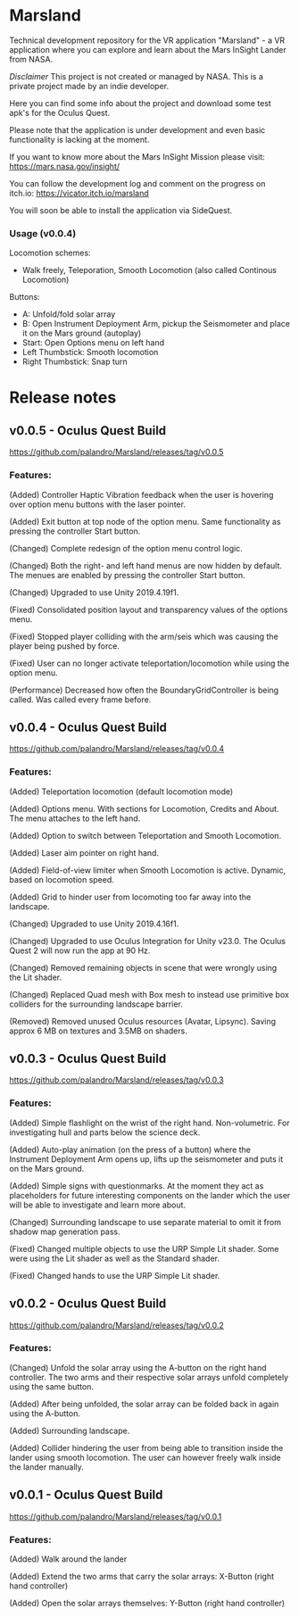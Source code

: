 # Marsland
Technical development repository for the VR application "Marsland" - a VR application where you can explore and learn about the Mars InSight Lander from NASA.

<i>Disclaimer</i>
This project is not created or managed by NASA. This is a private project made by an indie developer.

Here you can find some info about the project and download some test apk's for the Oculus Quest.

Please note that the application is under development and even basic functionality is lacking at the moment. 

If you want to know more about the Mars InSight Mission please visit:
https://mars.nasa.gov/insight/

You can follow the development log and comment on the progress on itch.io:
https://vicator.itch.io/marsland

You will soon be able to install the application via SideQuest.


### Usage (v0.0.4)
Locomotion schemes:
 - Walk freely, Teleporation, Smooth Locomotion (also called Continous Locomotion)
 
Buttons:
 - A: Unfold/fold solar array
 - B: Open Instrument Deployment Arm, pickup the Seismometer and place it on the Mars ground (autoplay)
 - Start: Open Options menu on left hand
 - Left Thumbstick: Smooth locomotion
 - Right Thumbstick: Snap turn


# Release notes

## v0.0.5 - Oculus Quest Build
https://github.com/palandro/Marsland/releases/tag/v0.0.5
### Features:
(Added) Controller Haptic Vibration feedback when the user is hovering over option menu buttons with the laser pointer.

(Added) Exit button at top node of the option menu. Same functionality as pressing the controller Start button.

(Changed) Complete redesign of the option menu control logic.

(Changed) Both the right- and left hand menus are now hidden by default. The menues are enabled by pressing the controller Start button.

(Changed) Upgraded to use Unity 2019.4.19f1.

(Fixed) Consolidated position layout and transparency values of the options menu.

(Fixed) Stopped player colliding with the arm/seis which was causing the player being pushed by force.

(Fixed) User can no longer activate teleportation/locomotion while using the option menu.

(Performance) Decreased how often the BoundaryGridController is being called. Was called every frame before.


## v0.0.4 - Oculus Quest Build
https://github.com/palandro/Marsland/releases/tag/v0.0.4
### Features:
(Added) Teleportation locomotion (default locomotion mode)

(Added) Options menu. With sections for Locomotion, Credits and About. The menu attaches to the left hand.

(Added) Option to switch between Teleportation and Smooth Locomotion.

(Added) Laser aim pointer on right hand.

(Added) Field-of-view limiter when Smooth Locomotion is active. Dynamic, based on locomotion speed.

(Added) Grid to hinder user from locomoting too far away into the landscape.

(Changed) Upgraded to use Unity 2019.4.16f1.

(Changed) Upgraded to use Oculus Integration for Unity v23.0. The Oculus Quest 2 will now run the app at 90 Hz.

(Changed) Removed remaining objects in scene that were wrongly using the Lit shader.

(Changed) Replaced Quad mesh with Box mesh to instead use primitive box colliders for the surrounding landscape barrier.

(Removed) Removed unused Oculus resources (Avatar, Lipsync). Saving approx 6 MB on textures and 3.5MB on shaders.


## v0.0.3 - Oculus Quest Build
https://github.com/palandro/Marsland/releases/tag/v0.0.3
### Features:
(Added) Simple flashlight on the wrist of the right hand. Non-volumetric. For investigating hull and parts below the science deck.

(Added) Auto-play animation (on the press of a button) where the Instrument Deployment Arm opens up, lifts up the seismometer and puts it on the Mars ground.

(Added) Simple signs with questionmarks. At the moment they act as placeholders for future interesting components on the lander which the user will be able to investigate and learn more about.

(Changed) Surrounding landscape to use separate material to omit it from shadow map generation pass.

(Fixed) Changed multiple objects to use the URP Simple Lit shader. Some were using the Lit shader as well as the Standard shader.

(Fixed) Changed hands to use the URP Simple Lit shader.


## v0.0.2 - Oculus Quest Build
https://github.com/palandro/Marsland/releases/tag/v0.0.2
### Features:
(Changed) Unfold the solar array using the A-button on the right hand controller. The two arms and their respective solar arrays unfold completely using the same button.

(Added) After being unfolded, the solar array can be folded back in again using the A-button.

(Added) Surrounding landscape.

(Added) Collider hindering the user from being able to transition inside the lander using smooth locomotion. The user can however freely walk inside the lander manually.


## v0.0.1 - Oculus Quest Build
https://github.com/palandro/Marsland/releases/tag/v0.0.1
### Features:
(Added) Walk around the lander

(Added) Extend the two arms that carry the solar arrays: X-Button (right hand controller)

(Added) Open the solar arrays themselves: Y-Button (right hand controller)



